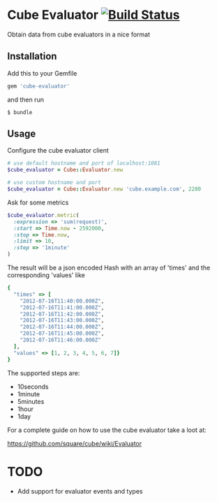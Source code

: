 # Cube Evaluator [![Build Status](https://secure.travis-ci.org/matteodepalo/cube-evaluator.png)](http://travis-ci.org/matteodepalo/cube-evaluator)

Obtain data from cube evaluators in a nice format

## Installation

Add this to your Gemfile

```ruby
gem 'cube-evaluator'
```

and then run

    $ bundle

## Usage

Configure the cube evaluator client

```ruby
# use default hostname and port of localhost:1081
$cube_evaluator = Cube::Evaluator.new

# use custom hostname and port
$cube_evaluator = Cube::Evaluator.new 'cube.example.com', 2280
```

Ask for some metrics

```ruby
$cube_evaluator.metric(
  :expression => 'sum(request)',
  :start => Time.now - 2592000,
  :stop => Time.now,
  :limit => 10,
  :step => '1minute'
)
```

The result will be a json encoded Hash with an array of 'times' and the corresponding 'values' like

```ruby
{ 
  "times" => [
    "2012-07-16T11:40:00.000Z",
    "2012-07-16T11:41:00.000Z",
    "2012-07-16T11:42:00.000Z",
    "2012-07-16T11:43:00.000Z",
    "2012-07-16T11:44:00.000Z",
    "2012-07-16T11:45:00.000Z",
    "2012-07-16T11:46:00.000Z"
  ],
  "values" => [1, 2, 3, 4, 5, 6, 7]}
}
```

The supported steps are:

* 10seconds
* 1minute
* 5minutes
* 1hour
* 1day

For a complete guide on how to use the cube evaluator take a loot at:

https://github.com/square/cube/wiki/Evaluator

# TODO

* Add support for evaluator events and types